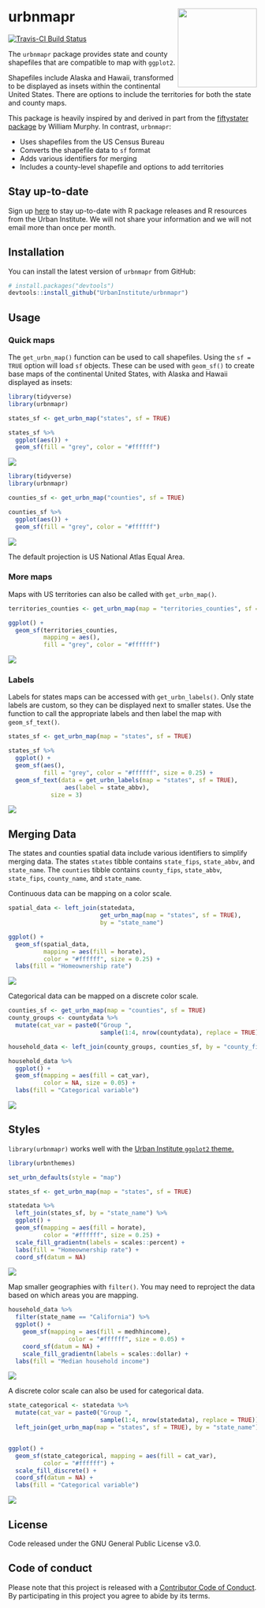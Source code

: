 
<!-- README.md is generated from README.Rmd. Please edit that file -->
urbnmapr <a href="https://urbaninstitute.github.io/urbnmapr/"><img src="man/figures/hexsticker.png" align="right" height="160"/></a>
====================================================================================================================================

[![Travis-CI Build Status](https://travis-ci.org/UrbanInstitute/urbnmapr.svg?branch=master)](https://travis-ci.org/UrbanInstitute/urbnmapr)

The `urbnmapr` package provides state and county shapefiles that are compatible to map with `ggplot2`.

Shapefiles include Alaska and Hawaii, transformed to be displayed as insets within the continental United States. There are options to include the territories for both the state and county maps.

This package is heavily inspired by and derived in part from the [fiftystater package](https://cran.r-project.org/package=fiftystater) by William Murphy. In contrast, `urbnmapr`:

-   Uses shapefiles from the US Census Bureau
-   Converts the shapefile data to `sf` format
-   Adds various identifiers for merging
-   Includes a county-level shapefile and options to add territories

Stay up-to-date
---------------

Sign up [here](https://app.smartsheet.com/b/form/9029a0a8254e4044a52cdebaebe343bf) to stay up-to-date with R package releases and R resources from the Urban Institute. We will not share your information and we will not email more than once per month.

Installation
------------

You can install the latest version of `urbnmapr` from GitHub:

``` r
# install.packages("devtools")
devtools::install_github("UrbanInstitute/urbnmapr")
```

Usage
-----

### Quick maps

The `get_urbn_map()` function can be used to call shapefiles. Using the `sf = TRUE` option will load `sf` objects. These can be used with `geom_sf()` to create base maps of the continental United States, with Alaska and Hawaii displayed as insets:

``` r
library(tidyverse)
library(urbnmapr)

states_sf <- get_urbn_map("states", sf = TRUE)

states_sf %>% 
  ggplot(aes()) +
  geom_sf(fill = "grey", color = "#ffffff")
```

![](README_files/figure-markdown_github/sf-state-1.png)

``` r
library(tidyverse)
library(urbnmapr)

counties_sf <- get_urbn_map("counties", sf = TRUE)

counties_sf %>% 
  ggplot(aes()) +
  geom_sf(fill = "grey", color = "#ffffff")
```

![](README_files/figure-markdown_github/sf-county-1.png)

The default projection is US National Atlas Equal Area.

### More maps

Maps with US territories can also be called with `get_urbn_map()`.

``` r
territories_counties <- get_urbn_map(map = "territories_counties", sf = TRUE)

ggplot() +
  geom_sf(territories_counties,
          mapping = aes(),
          fill = "grey", color = "#ffffff")
```

![](README_files/figure-markdown_github/terr-1.png)

### Labels

Labels for states maps can be accessed with `get_urbn_labels()`. Only state labels are custom, so they can be displayed next to smaller states. Use the function to call the appropriate labels and then label the map with `geom_sf_text()`.

``` r
states_sf <- get_urbn_map(map = "states", sf = TRUE)

states_sf %>%
  ggplot() +
  geom_sf(aes(), 
          fill = "grey", color = "#ffffff", size = 0.25) +
  geom_sf_text(data = get_urbn_labels(map = "states", sf = TRUE), 
                aes(label = state_abbv), 
            size = 3)
```

![](README_files/figure-markdown_github/quick-labels-1.png)

Merging Data
------------

The states and counties spatial data include various identifiers to simplify merging data. The states `states` tibble contains `state_fips`, `state_abbv`, and `state_name`. The `counties` tibble contains `county_fips`, `state_abbv`, `state_fips`, `county_name`, and `state_name`.

Continuous data can be mapping on a color scale.

``` r
spatial_data <- left_join(statedata,
                          get_urbn_map(map = "states", sf = TRUE),
                          by = "state_name")

ggplot() +
  geom_sf(spatial_data,
          mapping = aes(fill = horate),
          color = "#ffffff", size = 0.25) +
  labs(fill = "Homeownership rate")
```

![](README_files/figure-markdown_github/us-choropleth-1.png)

Categorical data can be mapped on a discrete color scale.

``` r
counties_sf <- get_urbn_map(map = "counties", sf = TRUE)
county_groups <- countydata %>% 
  mutate(cat_var = paste0("Group ",
                          sample(1:4, nrow(countydata), replace = TRUE)))

household_data <- left_join(county_groups, counties_sf, by = "county_fips")

household_data %>%
  ggplot() +
  geom_sf(mapping = aes(fill = cat_var),
          color = NA, size = 0.05) +
  labs(fill = "Categorical variable")
```

![](README_files/figure-markdown_github/county-1.png)

Styles
------

`library(urbnmapr)` works well with the [Urban Institute `ggplot2` theme.](https://github.com/UrbanInstitute/urban_R_theme)

``` r
library(urbnthemes)

set_urbn_defaults(style = "map")
```

``` r
states_sf <- get_urbn_map(map = "states", sf = TRUE)

statedata %>% 
  left_join(states_sf, by = "state_name") %>% 
  ggplot() +
  geom_sf(mapping = aes(fill = horate),
          color = "#ffffff", size = 0.25) +
  scale_fill_gradientn(labels = scales::percent) +
  labs(fill = "Homeownership rate") +
  coord_sf(datum = NA)
```

![](README_files/figure-markdown_github/theme-state-1.png)

Map smaller geographies with `filter()`. You may need to reproject the data based on which areas you are mapping.

``` r
household_data %>%
  filter(state_name == "California") %>%
  ggplot() +
    geom_sf(mapping = aes(fill = medhhincome),
                 color = "#ffffff", size = 0.05) +
    coord_sf(datum = NA) +
    scale_fill_gradientn(labels = scales::dollar) +
  labs(fill = "Median household income")
```

![](README_files/figure-markdown_github/theme-counties-1.png)

A discrete color scale can also be used for categorical data.

``` r
state_categorical <- statedata %>% 
  mutate(cat_var = paste0("Group ",
                          sample(1:4, nrow(statedata), replace = TRUE))) %>% 
  left_join(get_urbn_map(map = "states", sf = TRUE), by = "state_name")


ggplot() +
  geom_sf(state_categorical, mapping = aes(fill = cat_var),
          color = "#ffffff") +
  scale_fill_discrete() +
  coord_sf(datum = NA) +
  labs(fill = "Categorical variable")
```

![](README_files/figure-markdown_github/state-discrete-1.png)

License
-------

Code released under the GNU General Public License v3.0.

Code of conduct
---------------

Please note that this project is released with a [Contributor Code of Conduct](CODE_OF_CONDUCT.md). By participating in this project you agree to abide by its terms.
